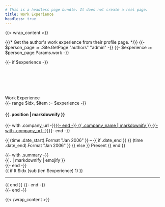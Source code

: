 ```yaml
---
# This is a headless page bundle. It does not create a real page.
title: Work Experience
headless: true
---
```


{{< wrap_content >}}

<div class="col-lg-12">

{{/* Get the author's work experience from their profile page. */}}
{{- $person_page := .Site.GetPage "authors" "admin" -}}
{{- $experience := $person_page.Params.work -}}

{{- if $experience -}}
<div class="row experience">
  <div class="col-auto text-center flex-column d-none d-sm-flex">
    <div class="row h-50">
      <div class="col border-right">&nbsp;</div>
      <div class="col">&nbsp;</div>
    </div>
    <div class="m-2">
      <span class="badge badge-pill border exp-node">&nbsp;</span>
    </div>
    <div class="row h-50">
      <div class="col border-right">&nbsp;</div>
      <div class="col">&nbsp;</div>
    </div>
  </div>
  <div class="col py-2">
    <div class="card">
      <div class="card-body">
        <div class="section-subheading card-title exp-title text-muted my-0">Work Experience</div>
        {{- range $idx, $item := $experience -}}
        <div class="card-text">
          <h4 class="mb-0">{{ .position | markdownify }}</h4>
          <div class="d-flex">
            <p class="text-muted exp-company mb-1">
            {{- with .company_url -}}<a href="{{ . }}" target="_blank" rel="noopener">{{- end -}}
            {{ .company_name | markdownify }}
            {{- with .company_url -}}</a>{{- end -}}
            </p>
            <p class="text-muted exp-company mb-1 ml-auto">
              {{ (time .date_start).Format "Jan 2006" }} – 
              {{ if .date_end }}
                {{ (time .date_end).Format "Jan 2006" }}
              {{ else }}
                Present
              {{ end }}
            </p>
          </div>
          {{- with .summary -}}
            <div class="text-muted">{{ . | markdownify | emojify }}</div>
          {{- end -}}
        </div>
        {{ if lt $idx (sub (len $experience) 1) }}<hr class="exp-hr">{{ end }}
        {{- end -}}
      </div>
    </div>
  </div>
</div>
{{- end -}}

</div>

{{< /wrap_content >}}